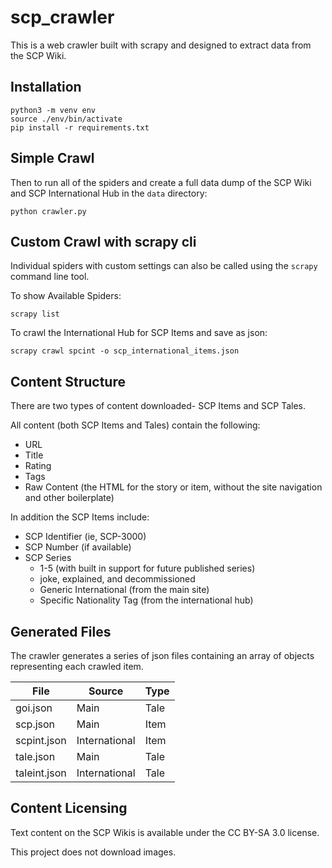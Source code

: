 # scp_crawler

This is a web crawler built with scrapy and designed to extract data from the SCP Wiki.

## Installation

```
python3 -m venv env
source ./env/bin/activate
pip install -r requirements.txt
```

## Simple Crawl

Then to run all of the spiders and create a full data dump of the SCP Wiki and SCP International Hub in the `data` directory:
```
python crawler.py
```

## Custom Crawl with scrapy cli

Individual spiders with custom settings can also be called using the `scrapy` command line tool.

To show Available Spiders:
```
scrapy list
```

To crawl the International Hub for SCP Items and save as json:
```
scrapy crawl spcint -o scp_international_items.json
```

## Content Structure

There are two types of content downloaded- SCP Items and SCP Tales.

All content (both SCP Items and Tales) contain the following:

* URL
* Title
* Rating
* Tags
* Raw Content (the HTML for the story or item, without the site navigation and other boilerplate)

In addition the SCP Items include:

* SCP Identifier (ie, SCP-3000)
* SCP Number (if available)
* SCP Series
  * 1-5 (with built in support for future published series)
  * joke, explained, and decommissioned
  * Generic International (from the main site)
  * Specific Nationality Tag (from the international hub)


## Generated Files

The crawler generates a series of json files containing an array of objects representing each crawled item.

| File         | Source        | Type |
|--------------|---------------|------|
| goi.json     | Main          | Tale |
| scp.json     | Main          | Item |
| scpint.json  | International | Item |
| tale.json    | Main          | Tale |
| taleint.json | International | Tale |


## Content Licensing

Text content on the SCP Wikis is available under the CC BY-SA 3.0 license.

This project does not download images.
